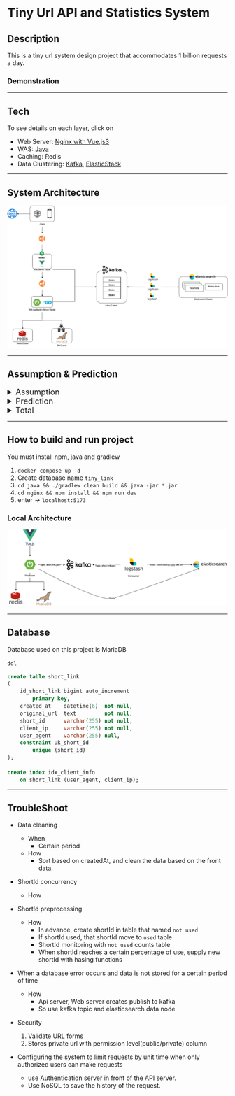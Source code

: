 # Tiny Url API and Statistics System

## Description

This is a tiny url system design project that accommodates 1 billion requests a day.

### Demonstration

---
## Tech

To see details on each layer, click on

- Web Server: [Nginx with Vue.js3 ](./nginx/README.md)
- WAS: [Java](./java/README.md)
- Caching: Redis
- Data Clustering: [Kafka](./kafka/README.md), [ElasticStack](./elasticstack/README.md)

---
## System Architecture

![system](./system-architecture.png)

---
## Assumption & Prediction

<details markdown="1">
<summary style="font-size: large">Assumption</summary>

- 가정 1: Short URL은 Read Heavy 함.
    - Write 작업 수보다 Read 작업 수가 훨씬 더 많을 것으로  Read Heavy 하다고 가정
    - `read 및 redirection requests :write requests = 100:1`이라고 가정함.
- 가정 2: 데이터를 3년 동안 저장함.
    - 요구 사항에는 없지만, 데이터를 3년 동안 저장해야 한다고 가정.
- 가정 3: 각 데이터의 용량은 최대 500 Byte
- 가정 4: Short URL은 8:2 법칙([파레토 원칙](https://ko.wikipedia.org/wiki/%ED%8C%8C%EB%A0%88%ED%86%A0_%EB%B2%95%EC%B9%99))을 따른다
</details>

<details markdown="1">
<summary style="font-size: large">Prediction</summary>

- 예상 1: 가정 1에 따른 `Requests per day Estimates(하루동안 발생하는 요청수)`
    - `read 및 redirection requests per day`
        - approximately **990M(9억 9천만)**
    - `write requests per day`
        - approximately 1**0M(1천만)**
- 예상 2: 가정 1에 따른 `Traffic per sec Estimates(단위 초당 발생하는 트래픽)`
    - `read 및 redirection requests per sec`
        - 990M /  24hr * 3600sec = approximately. **11,458 / sec**
    - `write requests per sec`
        - 10M /  24hr * 3600sec = approximately **115.74 / sec**
- 예상 3: 가정 1,2,3에 따른  `Storage per 3 years Estimates(DB 용량)`
    - `write requests per day`
        - **10M(1천만)**
    - `data counts during 3 years`
        - 10M * 30 days * 12 month * 3 years = approximately **10.8B (108억)**
    - `Needed total storage per 3 years`
        - 10.8B * 500bytes = approximately **5.4TB**
- 예상 4: 가정 1,3에 따른  `Bandwidth per sec Estimates(대역폭)`
    - `write requests per sec * data size`
        - **500 bytes * 115.74  / sec = approximately 57.87KB**
    - `read 및 redirection requests per sec * data size`
        - **500 bytes * 11,458 / sec =  approximately. 5.729MB**
- 예상 5: 가정 1,3,4에 따른  `Caching Memory Estimates(캐시 메모리)`
    - URL의 20%를 캐싱하면 대략 80 퍼센트의 캐시 히트가 발생할 것이라고 예상할 수 있다.
    - 하루 당 **990M Read Requests가 발생하므로, 이 중 20%만 캐싱을 한다고 하면 필요한 메모리 용량은**
        - **990M * 0.2 * 500Bytes = 대략 100GB**
        - 중복된 요청이 발생한다고 가정하면 실제 필요한 캐싱 용량은 **100GB** 보다 더 적을 것으로 예상된다.

</details>

<details markdown="1">
<summary style="font-size: large">Total</summary>

- Write Requests: **115.74/s**
- Read Requests: **11458/s**
- Incoming Data: **57.87KB**
- Outgoing Data: **5.729MB**
- Storage for 3 years: **5.4TB**
- Memory for Caching: **100GB**

</details>
    

---
## How to build and run project

You must install npm, java and gradlew

1. `docker-compose up -d`
2. Create database name `tiny_link`
3. `cd java && ./gradlew clean build && java -jar *.jar`
4. `cd nginx && npm install && npm run dev`
5. enter -> `localhost:5173`

### Local Architecture

![local-architecture](./local-architecture.png)

---

## Database

Database used on this project is MariaDB

`ddl`
```sql
create table short_link
(
    id_short_link bigint auto_increment
        primary key,
    created_at    datetime(6)  not null,
    original_url  text         not null,
    short_id      varchar(255) not null,
    client_ip     varchar(255) not null,
    user_agent    varchar(255) null,
    constraint uk_short_id
        unique (short_id)
);

create index idx_client_info
    on short_link (user_agent, client_ip);
```

---
## TroubleShoot

- Data cleaning
  - When
    - Certain period
  - How
    - Sort based on createdAt, and clean the data based on the front data.

- ShortId concurrency
  - How

- ShortId preprocessing
  - How
    - In advance, create shortId in table that named `not used`
    - If shortId used, that shortId move to `used` table
    - ShortId monitoring with `not used` counts table
    - When shortId reaches a certain percentage of use, supply new shortId with hasing functions 


- When a database error occurs and data is not stored for a certain period of time
  - How
    - Api server, Web server creates publish to kafka
    - So use kafka topic and elasticsearch data node

- Security
    1. Validate URL forms
    2. Stores private url with permission level(public/private) column

- Configuring the system to limit requests by unit time when only authorized users can make requests 
  - use Authentication server in front of the API server.
  - Use NoSQL to save the history of the request.
